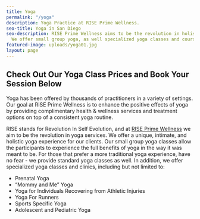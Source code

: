 ```yaml
---
title: Yoga
permalink: "/yoga"
description: Yoga Practice at RISE Prime Wellness.
seo-title: Yoga in San Diego
seo-description: RISE Prime Wellness aims to be the revolution in holistic yoga practice.
  We offer small group yoga, as well specialized yoga classes and courses.
featured-image: uploads/yoga01.jpg
layout: page
---
```


## Check Out Our Yoga Class Prices and Book Your Session Below
<!--
### RISE Prime Wellness Yoga Pricing

**Single Class "Drop-In"**: $20.00 | **Yoga 5 Class Package**: $89.00 | **Yoga 10 Class Package**: $109.00

### RISE Prime Wellness Yoga Schedule

<section id="flex-section-mindbody">
  <!-- Class Schedule Mindbody widget
  <script src="https://widgets.healcode.com/javascripts/healcode.js" type="text/javascript"></script>
  <healcode-widget data-type="schedules" data-widget-partner="object" data-widget-id="2535802275d" data-widget-version="0.1"></healcode-widget>
</section>
-->
Yoga has been offered by thousands of practitioners in a variety of settings. Our goal at RISE Prime Wellness is to enhance the positive effects of yoga by providing complimentary health & wellness services and treatment options on top of a consistent yoga routine.

RISE stands for Revolution In Self Evolution, and at [RISE Prime Wellness](/) we aim to be the revolution in yoga services. We offer a unique, intimate, and holistic yoga experience for our clients. Our small group yoga classes allow the participants to experience the full benefits of yoga in the way it was meant to be. For those that prefer a more traditional yoga experience, have no fear - we provide standard yoga classes as well. In addition, we offer specialized yoga classes and clinics, including but not limited to:

- Prenatal Yoga
- “Mommy and Me” Yoga
- Yoga for Individuals Recovering from Athletic Injuries
- Yoga For Runners
- Sports Specific Yoga
- Adolescent and Pediatric Yoga
